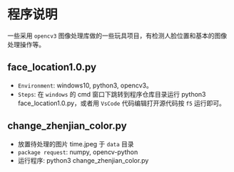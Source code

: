 # 程序说明

一些采用 `opencv3` 图像处理库做的一些玩具项目，有检测人脸位置和基本的图像处理操作等。

## face_location1.0.py

+ `Environment`: windows10, python3, opencv3。
+ `Steps`: 在 `windows` 的 cmd 窗口下跳转到程序仓库目录运行 python3 face_location1.0.py，或者用 `VsCode` 代码编辑打开源代码按 `f5` 运行即可。

## change_zhenjian_color.py

+ 放置待处理的图片 time.jpeg 于 `data` 目录
+ `package request`: numpy, opencv-python
+ 运行程序: python3 change_zhenjian_color.py
